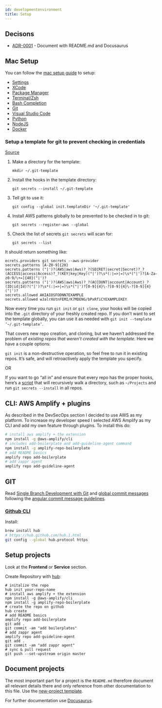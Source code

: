 ```yaml
---
id: developmentenvironment
title: Setup
---
```


## Decisons

<!-- adrlog -->

- [ADR-0001](adr/0001-document-with-readme-md-and-docusaurus) - Document with README.md and Docusaurus

<!-- adrlogstop -->


## Mac Setup 

You can follow the [mac setup guide](http://sourabhbajaj.com/mac-setup/) to setup:
- [Settings](http://sourabhbajaj.com/mac-setup/SystemPreferences/)
- [XCode](http://sourabhbajaj.com/mac-setup/Xcode/)
- [Package Manager](http://sourabhbajaj.com/mac-setup/Homebrew/)
- [Terminal/Zsh](http://sourabhbajaj.com/mac-setup/iTerm/zsh.html)
- [Bash Completion](http://sourabhbajaj.com/mac-setup/BashCompletion/)
- [Git](http://sourabhbajaj.com/mac-setup/Git/)
- [Visual Studio Code](tbd)
- [Python](http://sourabhbajaj.com/mac-setup/Python/)
- [NodeJS](http://sourabhbajaj.com/mac-setup/Node.js/)
- [Docker](http://sourabhbajaj.com/mac-setup/Docker/)

### Setup a template for git to prevent checking in credentials

[Source](https://seesparkbox.com/foundry/git_secrets)

1. Make a directory for the template: 

   ```text
   mkdir ~/.git-template
   ```

2. Install the hooks in the template directory: 

   ```text
   git secrets --install ~/.git-template
   ```

3. Tell git to use it:

   ```text
   git config --global init.templateDir '~/.git-template'
   ```

4. Install AWS patterns globally to be prevented to be checked in to git:

   ```text
   git secrets --register-aws --global
   ```

5. Check the list of secrets `git secrets` will scan for:

   ```text
   git secrets --list
   ```

It should return something like:

```text
ecrets.providers git secrets --aws-provider
secrets.patterns [A-Z0-9]{20}
secrets.patterns ("|')?(AWS|aws|Aws)?_?(SECRET|secret|Secret)?_?(ACCESS|access|Access)?_?(KEY|key|Key)("|')?\s*(:|=>|=)\s*("|')?[A-Za-z0-9/\+=]{40}("|')?
secrets.patterns ("|')?(AWS|aws|Aws)?_?(ACCOUNT|account|Account)_?(ID|id|Id)?("|')?\s*(:|=>|=)\s*("|')?[0-9]{4}\-?[0-9]{4}\-?[0-9]{4}("|')?
secrets.allowed AKIAIOSFODNN7EXAMPLE
secrets.allowed wJalrXUtnFEMI/K7MDENG/bPxRfiCYEXAMPLEKEY
```

Now every time you run `git init` or `git clone`, your hooks will be copied into the `.git` directory of your freshly created repo. If you don’t want to set the template globally, you can use it as needed with `git init --template ’~/.git-template’`.

That covers new repo creation, and cloning, but we haven’t addressed the problem of _existing repos that weren’t created with the template_. Here we have a couple options:

`git init` is a non-destructive operation, so feel free to run it in existing repos. It’s safe, and will retroactively apply the template you specify. 

OR

If you want to go “all in” and ensure that every repo has the proper hooks, here’s a [script](https://gist.github.com/iAmNathanJ/0ae03dcb08ba222d36346b138e83bfdf) that will recursively walk a directory, such as `~/Projects` and run `git secrets --install` in all repos.

## CLI: AWS Amplify + plugins

As described in the DevSecOps section I decided to use AWS as my platform. To increase my developer speed I selected AWS Amplify as my CLI and add my own feature through plugins. To install this do: 

```bash
# install aws amplify + the extension
npm install -g @aws-amplify/cli
# includes add-boilerplate and add-guideline-agent command
npm install -g amplify-repo-boilerplate
# add README basics
amplify repo add-boilerplate
# add zappr agent
amplify repo add-guideline-agent
```

## GIT

Read [Single Branch Development with Git](https://medium.com/learn-git-today/single-branch-development-with-git-f72a052446cf) and [global commit messages](https://eidson.info/post/using-conventional-commit-messages-globally) following the [angular commit message guidelines](https://github.com/angular/angular/blob/master/CONTRIBUTING.md#-commit-message-guidelines).

### [Github CLI](https://hub.github.com/)

Install:

```bash
brew install hub
# https://hub.github.com/hub.1.html
git config --global hub.protocol https
```

## Setup projects

Look at the **Frontend** or **Service** section. 

Create Repository with [hub](tools.md):

```
# initalize the repo
hub init your-repo-name
# install aws amplify + the extension
npm install -g @aws-amplify/cli
npm install -g amplify-repo-boilerplate
# create the repo on github
hub create
# add README basics
amplify repo add-boilerplate
git add .
git commit -am "add boilerplates"
# add zappr agent
amplify repo add-guideline-agent
git add .
git commit -am "add zappr agent"
# sync & pull request
git push --set-upstream origin master
```

## Document projects

The most important part for a project is the `README.md` therefore document all relevant details there and only reference from other documentation to this file. Use the [new-project template](https://github.com/denseidel/new-project). 

For further documentation use [Docusaurus](https://docusaurus.io/docs/en/installation).